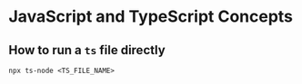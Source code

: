 # JavaScript and TypeScript Concepts

## How to run a `ts` file directly

```
npx ts-node <TS_FILE_NAME>

```
